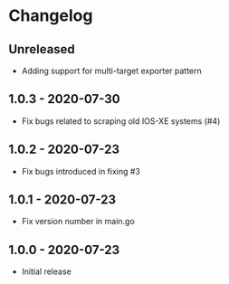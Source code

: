 # Changelog

## Unreleased
+ Adding support for multi-target exporter pattern

## 1.0.3 - 2020-07-30
+ Fix bugs related to scraping old IOS-XE systems (#4)

## 1.0.2 - 2020-07-23
+ Fix bugs introduced in fixing #3

## 1.0.1 - 2020-07-23
+ Fix version number in main.go

## 1.0.0 - 2020-07-23
+ Initial release

